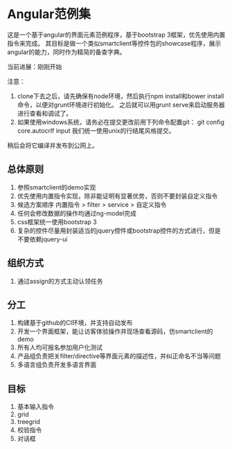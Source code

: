 Angular范例集
============
这是一个基于angular的界面元素范例程序，基于bootstrap 3框架，优先使用内置指令来完成。
其目标是做一个类似smartclient等控件包的showcase程序，展示angular的能力，同时作为精简的备查字典。

当前进展：刚刚开始

注意：

1. clone下去之后，请先确保有node环境，然后执行npm install和bower install命令，以便对grunt环境进行初始化。
之后就可以用grunt serve来启动服务器进行查看和调试了。
2. 如果使用windows系统，请务必在提交更改前用下列命令配置git： git config core.autocrlf input 我们统一使用unix的行结尾风格提交。

稍后会将它编译并发布到公网上。

总体原则
------------

1. 参照smartclient的demo实现
2. 优先使用内置指令实现，除非能证明有显著优势，否则不要封装自定义指令
3. 候选方案顺序 内置指令 > filter > service > 自定义指令
4. 任何会修改数据的操作均通过ng-model完成
5. css框架统一使用bootstrap 3
6. 复杂的控件尽量用封装适当的jquery控件或bootstrap控件的方式进行，但是不要依赖jquery-ui

组织方式
------------

1. 通过assign的方式主动认领任务

分工
------------

1. 构建基于github的CI环境，并支持自动发布
2. 开发一个界面框架，能让访客体验操作并现场查看源码，仿smartclient的demo
3. 所有人均可报名参加用户化测试
4. 产品组负责把关filter/directive等界面元素的描述性，并纠正命名不当等问题
5. 多语言组负责开发多语言界面

目标
------------

1. 基本输入指令
2. grid
3. treegrid
4. 校验指令
5. 对话框
